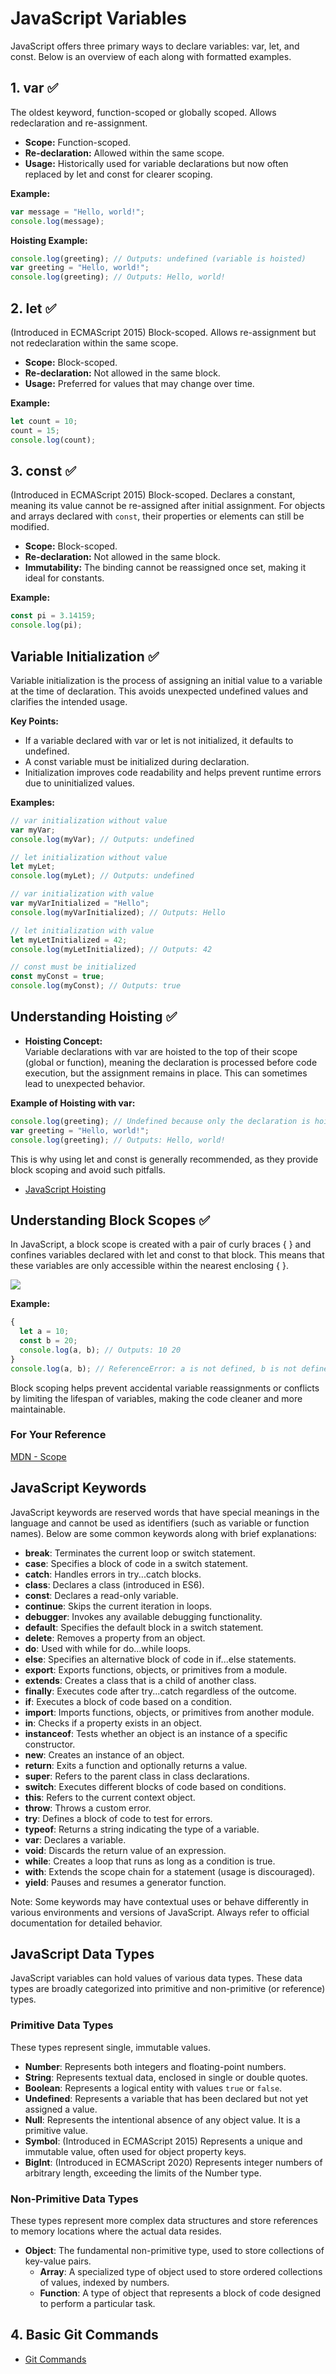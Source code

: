 # JavaScript Variables

JavaScript offers three primary ways to declare variables: var, let, and const. Below is an overview of each along with formatted examples.

## 1. var ✅

The oldest keyword, function-scoped or globally scoped. Allows redeclaration and re-assignment.

- **Scope:** Function-scoped.
- **Re-declaration:** Allowed within the same scope.
- **Usage:** Historically used for variable declarations but now often replaced by let and const for clearer scoping.

**Example:**

```js
var message = "Hello, world!";
console.log(message);
```

**Hoisting Example:**

```js
console.log(greeting); // Outputs: undefined (variable is hoisted)
var greeting = "Hello, world!";
console.log(greeting); // Outputs: Hello, world!
```

## 2. let ✅

(Introduced in ECMAScript 2015) Block-scoped. Allows re-assignment but not redeclaration within the same scope.

- **Scope:** Block-scoped.
- **Re-declaration:** Not allowed in the same block.
- **Usage:** Preferred for values that may change over time.

**Example:**

```js
let count = 10;
count = 15;
console.log(count);
```

## 3. const ✅

(Introduced in ECMAScript 2015) Block-scoped. Declares a constant, meaning its value cannot be re-assigned after initial assignment. For objects and arrays declared with `const`, their properties or elements can still be modified.

- **Scope:** Block-scoped.
- **Re-declaration:** Not allowed in the same block.
- **Immutability:** The binding cannot be reassigned once set, making it ideal for constants.

**Example:**

```js
const pi = 3.14159;
console.log(pi);
```

## Variable Initialization ✅

Variable initialization is the process of assigning an initial value to a variable at the time of declaration. This avoids unexpected undefined values and clarifies the intended usage.

**Key Points:**

- If a variable declared with var or let is not initialized, it defaults to undefined.
- A const variable must be initialized during declaration.
- Initialization improves code readability and helps prevent runtime errors due to uninitialized values.

**Examples:**

```js
// var initialization without value
var myVar;
console.log(myVar); // Outputs: undefined

// let initialization without value
let myLet;
console.log(myLet); // Outputs: undefined

// var initialization with value
var myVarInitialized = "Hello";
console.log(myVarInitialized); // Outputs: Hello

// let initialization with value
let myLetInitialized = 42;
console.log(myLetInitialized); // Outputs: 42

// const must be initialized
const myConst = true;
console.log(myConst); // Outputs: true
```

## Understanding Hoisting ✅

- **Hoisting Concept:**  
   Variable declarations with var are hoisted to the top of their scope (global or function), meaning the declaration is processed before code execution, but the assignment remains in place. This can sometimes lead to unexpected behavior.

**Example of Hoisting with var:**

```js
console.log(greeting); // Undefined because only the declaration is hoisted
var greeting = "Hello, world!";
console.log(greeting); // Outputs: Hello, world!
```

This is why using let and const is generally recommended, as they provide block scoping and avoid such pitfalls.

- [JavaScript Hoisting](./JS_HOISTING.md)

## Understanding Block Scopes ✅

In JavaScript, a block scope is created with a pair of curly braces { } and confines variables declared with let and const to that block. This means that these variables are only accessible within the nearest enclosing { }.

<img src="lexical-scope.jpg" />

**Example:**

```js
{
  let a = 10;
  const b = 20;
  console.log(a, b); // Outputs: 10 20
}
console.log(a, b); // ReferenceError: a is not defined, b is not defined
```

Block scoping helps prevent accidental variable reassignments or conflicts by limiting the lifespan of variables, making the code cleaner and more maintainable.

### For Your Reference

[MDN - Scope](https://developer.mozilla.org/en-US/docs/Glossary/Scope)

## JavaScript Keywords

JavaScript keywords are reserved words that have special meanings in the language and cannot be used as identifiers (such as variable or function names). Below are some common keywords along with brief explanations:

- **break**: Terminates the current loop or switch statement.
- **case**: Specifies a block of code in a switch statement.
- **catch**: Handles errors in try...catch blocks.
- **class**: Declares a class (introduced in ES6).
- **const**: Declares a read-only variable.
- **continue**: Skips the current iteration in loops.
- **debugger**: Invokes any available debugging functionality.
- **default**: Specifies the default block in a switch statement.
- **delete**: Removes a property from an object.
- **do**: Used with while for do...while loops.
- **else**: Specifies an alternative block of code in if...else statements.
- **export**: Exports functions, objects, or primitives from a module.
- **extends**: Creates a class that is a child of another class.
- **finally**: Executes code after try...catch regardless of the outcome.
- **if**: Executes a block of code based on a condition.
- **import**: Imports functions, objects, or primitives from another module.
- **in**: Checks if a property exists in an object.
- **instanceof**: Tests whether an object is an instance of a specific constructor.
- **new**: Creates an instance of an object.
- **return**: Exits a function and optionally returns a value.
- **super**: Refers to the parent class in class declarations.
- **switch**: Executes different blocks of code based on conditions.
- **this**: Refers to the current context object.
- **throw**: Throws a custom error.
- **try**: Defines a block of code to test for errors.
- **typeof**: Returns a string indicating the type of a variable.
- **var**: Declares a variable.
- **void**: Discards the return value of an expression.
- **while**: Creates a loop that runs as long as a condition is true.
- **with**: Extends the scope chain for a statement (usage is discouraged).
- **yield**: Pauses and resumes a generator function.

Note: Some keywords may have contextual uses or behave differently in various environments and versions of JavaScript. Always refer to official documentation for detailed behavior.

## JavaScript Data Types

JavaScript variables can hold values of various data types. These data types are broadly categorized into primitive and non-primitive (or reference) types.

### Primitive Data Types

These types represent single, immutable values.

- **Number**: Represents both integers and floating-point numbers.
- **String**: Represents textual data, enclosed in single or double quotes.
- **Boolean**: Represents a logical entity with values `true` or `false`.
- **Undefined**: Represents a variable that has been declared but not yet assigned a value.
- **Null**: Represents the intentional absence of any object value. It is a primitive value.
- **Symbol**: (Introduced in ECMAScript 2015) Represents a unique and immutable value, often used for object property keys.
- **BigInt**: (Introduced in ECMAScript 2020) Represents integer numbers of arbitrary length, exceeding the limits of the Number type.

### Non-Primitive Data Types

These types represent more complex data structures and store references to memory locations where the actual data resides.

- **Object**: The fundamental non-primitive type, used to store collections of key-value pairs.
  - **Array**: A specialized type of object used to store ordered collections of values, indexed by numbers.
  - **Function**: A type of object that represents a block of code designed to perform a particular task.

## 4. Basic Git Commands

- [Git Commands](./GIT_CMDS.md)
